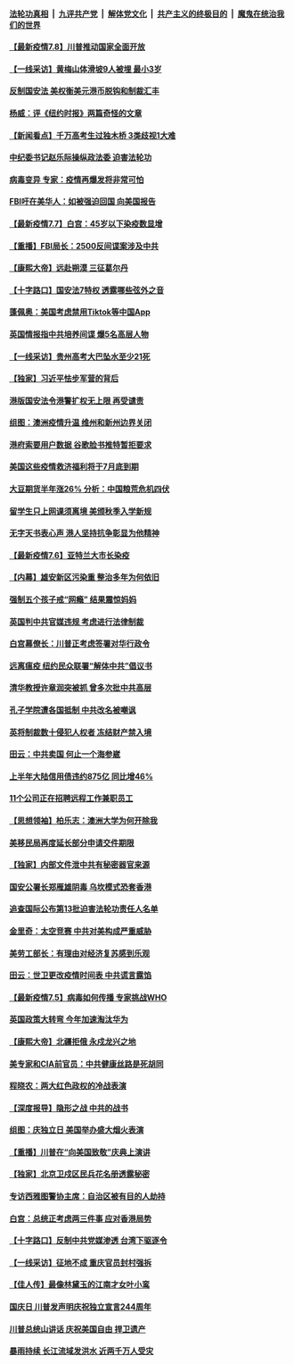 

####  [法轮功真相](../../../../basic/blob/master/README.md?t=07081831) &nbsp;|&nbsp; [九评共产党](../../../../9ping.md/blob/master/README.md?t=07081831) &nbsp;|&nbsp; [解体党文化](../../../../jtdwh.md/blob/master/README.md?t=07081831)  &nbsp;|&nbsp; [共产主义的终极目的](../../../../gczydzjmd.md/blob/master/README.md?t=07081831) &nbsp;|&nbsp; [魔鬼在统治我们的世界](../../../../mgztzwmdsj.md/blob/master/README.md?t=07081831) 

#### [【最新疫情7.8】川普推动国家全面开放](../pages/nf4514/n12239975.md?t=07081831) 

#### [【一线采访】黄梅山体滑坡9人被埋 最小3岁](../pages/nf4514/n12240553.md?t=07081831) 

#### [反制国安法 美权衡美元港币脱钩和制裁汇丰](../pages/nf4514/n12240249.md?t=07081831) 

#### [杨威：评《纽约时报》两篇奇怪的文章](../pages/nf4514/n12240007.md?t=07081831) 

#### [【新闻看点】千万高考生过独木桥 3类歧视1大难](../pages/nf4514/n12239936.md?t=07081831) 

#### [中纪委书记赵乐际操纵政法委 迫害法轮功](../pages/nf4514/n12238617.md?t=07081831) 

#### [病毒变异 专家：疫情再爆发将非常可怕](../pages/nf4514/n12239876.md?t=07081831) 

#### [FBI吁在美华人：如被强迫回国 向美国报告](../pages/nf4514/n12239450.md?t=07081831) 

#### [【最新疫情7.7】白宫：45岁以下染疫数显增](../pages/nf4514/n12237581.md?t=07081831) 

#### [【重播】FBI局长：2500反间谍案涉及中共](../pages/nf4514/n12236620.md?t=07081831) 

#### [【康熙大帝】远赴朔漠 三征葛尔丹](../pages/nf4514/n12141489.md?t=07081831) 

#### [【十字路口】国安法7特权 透露哪些弦外之音](../pages/nf4514/n12237770.md?t=07081831) 

#### [蓬佩奥：美国考虑禁用Tiktok等中国App](../pages/nf4514/n12238644.md?t=07081831) 

#### [英国情报指中共培养间谍 爆5名高层人物](../pages/nf4514/n12238557.md?t=07081831) 

#### [【一线采访】贵州高考大巴坠水至少21死](../pages/nf4514/n12238373.md?t=07081831) 

#### [【独家】习近平怯步军营的背后](../pages/nf4514/n12231462.md?t=07081831) 

#### [港版国安法令港警扩权无上限 再受谴责](../pages/nf4514/n12238249.md?t=07081831) 

#### [组图：澳洲疫情升温 维州和新州边界关闭](../pages/nf4514/n12236420.md?t=07081831) 

#### [港府索要用户数据 谷歌脸书推特暂拒要求](../pages/nf4514/n12237681.md?t=07081831) 

#### [美国这些疫情救济福利将于7月底到期](../pages/nf4514/n12237422.md?t=07081831) 

#### [大豆期货半年涨26% 分析：中国粮荒危机四伏](../pages/nf4514/n12237310.md?t=07081831) 

#### [留学生只上网课须离境 美颁秋季入学新规](../pages/nf4514/n12237306.md?t=07081831) 

#### [无字天书表心声 港人坚持抗争彰显为他精神](../pages/nf4514/n12237325.md?t=07081831) 

#### [【最新疫情7.6】亚特兰大市长染疫](../pages/nf4514/n12229038.md?t=07081831) 

#### [【内幕】雄安新区污染重 整治多年为何依旧](../pages/nf4514/n12229945.md?t=07081831) 

#### [强制五个孩子戒“网瘾” 结果震惊妈妈](../pages/nf4514/n12237076.md?t=07081831) 

#### [英国判中共官媒违规 考虑进行法律制裁](../pages/nf4514/n12236722.md?t=07081831) 

#### [白宫幕僚长：川普正考虑签署对华行政令](../pages/nf4514/n12236557.md?t=07081831) 

#### [远离瘟疫 纽约民众联署“解体中共”倡议书](../pages/nf4514/n12235230.md?t=07081831) 

#### [清华教授许章润突被抓 曾多次批中共高层](../pages/nf4514/n12236051.md?t=07081831) 

#### [孔子学院遭各国抵制 中共改名被嘲讽](../pages/nf4514/n12235343.md?t=07081831) 

#### [英将制裁数十侵犯人权者 冻结财产禁入境](../pages/nf4514/n12235718.md?t=07081831) 

#### [田云：中共卖国 何止一个海参崴](../pages/nf4514/n12235165.md?t=07081831) 

#### [上半年大陆信用债违约875亿 同比增46%](../pages/nf4514/n12234787.md?t=07081831) 

#### [11个公司正在招聘远程工作兼职员工](../pages/nf4514/n12231354.md?t=07081831) 

#### [【思想领袖】柏乐志：澳洲大学为何开除我](../pages/nf4514/n12174002.md?t=07081831) 

#### [美移民局再度延长部分申请交件期限](../pages/nf4514/n12234882.md?t=07081831) 

#### [【独家】内部文件泄中共有秘密器官来源](../pages/nf4514/n12223286.md?t=07081831) 

#### [国安公署长郑雁雄阴毒 乌坎模式恐套香港](../pages/nf4514/n12234848.md?t=07081831) 

#### [追查国际公布第13批迫害法轮功责任人名单](../pages/nf4514/n12234695.md?t=07081831) 

#### [金里奇：太空竞赛 中共对美构成严重威胁](../pages/nf4514/n12234710.md?t=07081831) 

#### [美劳工部长：有理由对经济复苏感到乐观](../pages/nf4514/n12234411.md?t=07081831) 

#### [田云：世卫更改疫情时间表 中共谎言露馅](../pages/nf4514/n12233381.md?t=07081831) 

#### [【最新疫情7.5】病毒如何传播 专家挑战WHO](../pages/nf4514/n12229032.md?t=07081831) 

#### [英国政策大转弯 今年加速淘汰华为](../pages/nf4514/n12234119.md?t=07081831) 

#### [【康熙大帝】北疆拒俄 永戍龙兴之地](../pages/nf4514/n12138633.md?t=07081831) 

#### [美专家和CIA前官员：中共健康丝路是死胡同](../pages/nf4514/n12217750.md?t=07081831) 

#### [程晓农：两大红色政权的冷战表演](../pages/nf4514/n12233855.md?t=07081831) 

#### [【深度报导】隐形之战 中共的战书](../pages/nf4514/n12200980.md?t=07081831) 

#### [组图：庆独立日 美国举办盛大烟火表演](../pages/nf4514/n12233243.md?t=07081831) 

#### [【重播】川普在“向美国致敬”庆典上演讲](../pages/nf4514/n12232497.md?t=07081831) 

#### [【独家】北京卫戍区民兵花名册透露秘密](../pages/nf4514/n12165121.md?t=07081831) 

#### [专访西雅图警协主席：自治区被有目的人劫持](../pages/nf4514/n12232937.md?t=07081831) 

#### [白宫：总统正考虑两三件事 应对香港局势](../pages/nf4514/n12232772.md?t=07081831) 

#### [【十字路口】反制中共党媒渗透 台湾下驱逐令](../pages/nf4514/n12231666.md?t=07081831) 

#### [【一线采访】征地不成 重庆官员封村强拆](../pages/nf4514/n12232323.md?t=07081831) 

#### [【佳人传】最像林黛玉的江南才女叶小鸾](../pages/nf4514/n12220541.md?t=07081831) 

#### [国庆日 川普发声明庆祝独立宣言244周年](../pages/nf4514/n12232602.md?t=07081831) 

#### [川普总统山讲话 庆祝美国自由 捍卫遗产](../pages/nf4514/n12232405.md?t=07081831) 

#### [暴雨持续 长江流域发洪水 近两千万人受灾](../pages/nf4514/n12231677.md?t=07081831) 


